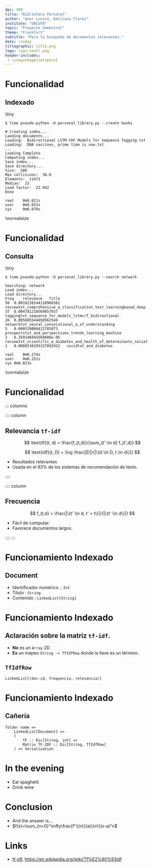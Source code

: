 ```yaml
---
dpi: 300
title: "Biblioteca Personal"
author: "Aner Lucero, Emiliano Flores"
institute: "UNCUYO"
topic: "Proyecto Semestral"
theme: "Frankfurt"
subtitle: "Para la busqueda de documentos relevantes."
date: \today
titlegraphic: title.png
logo: logo-small.png
header-includes:
 - \usepackage{setspace}
---
```


# Funcionalidad

## Indexado
\tiny
```
$ time pseudo-python -O personal_library.py --create books

# Creating index...
Laoding documents...
Loading:  Bidirectional LSTM-CRF Models for Sequence Tagging.txt
Loading:  DNA vaccines_ prime time is now.txt
...
Loading Complete
Computing index...
Save index...
Save directory...
Size:  500
Max collisions:  38.0
Elements:  11471
Median:  23
Load factor:  22.942
Done

real    0m9.621s
user    0m9.033s
sys     0m0.070s
```
\normalsize

# Funcionalidad

## Consulta

\tiny
```
$ time pseudo-python -O personal_library.py --search network

Searching: network
Load index...
Load directory...
Freq	relevance	Title
56	0.0018238144110960361	reviewtxt_comprehensive_a_classification_text_learningbased_deep
37	0.004781216569857937	taggingtxt_sequence_for_models_lstmcrf_bidirectional
26	0.005605544850562544	networktxt_neural_convolutional_a_of_understanding
5	0.000520068412785073	prospectstxt_and_perspectives_trends_learning_machine
2	6.359148445504086e-05	reviewtxt_scientific_a_diabetes_and_health_of_determinants_social
1	0.0008536295327092922	covidtxt_and_diabetes

real	0m0.274s
user	0m0.251s
sys	0m0.023s
```
\normalsize

# Funcionalidad

::: columns

:::: column

## Relevancia `tf-idf`

$$
\text{tf}(t, d) = \frac{f_{t,d}}{\sum_{t' \in d} f_{t',d}}
$$

$$
\text{idf}(t, D) = \log \frac{|D|}{|\{d \in D, t \in d\}|}
$$

- Resultados relevantes
- Usada en el 83% de los sistemas de recomendación de texto.

::::

:::: column

## Frecuencia

$$
f_{t,d} = \frac{|\{t' \in d, t' = t\}|}{|\{t' \in d\}|}
$$

- Fácil de computar.
- Favorece documentos largos.

::::
:::

# Funcionamiento Indexado

## Document

- Identificador numérico. : `Int`
- Título : `String`
- Contenido : `LinkedList[String]`

# Funcionamiento Indexado

## Aclaración sobre la matriz `tf-idf`.

- **No** es un `Array` 2D
- **Es** un mapeo `String -> TfIdfRow` donde la llave es un término.

## `TfIdfRow`

`LinkedList[(doc-id, frequencia, relevancia)]`

# Funcionamiento Indexado

## Cañería

```
folder name =>
	LinkedList[Document] =>
	(
		TF :: Dic[String, int] =>
		Matrix TF-IDF :: Dic[String, TfIdfRow]
	) => Serialization
```



# In the evening

- Eat spaghetti
- Drink wine

# Conclusion

- And the answer is...
- $f(x)=\sum_{n=0}^\infty\frac{f^{(n)}(a)}{n!}(x-a)^n$  

# Links

- [tf-idf](https://en.wikipedia.org/wiki/Tf%E2%80%93idf), https://en.wikipedia.org/wiki/Tf%E2%80%93idf

